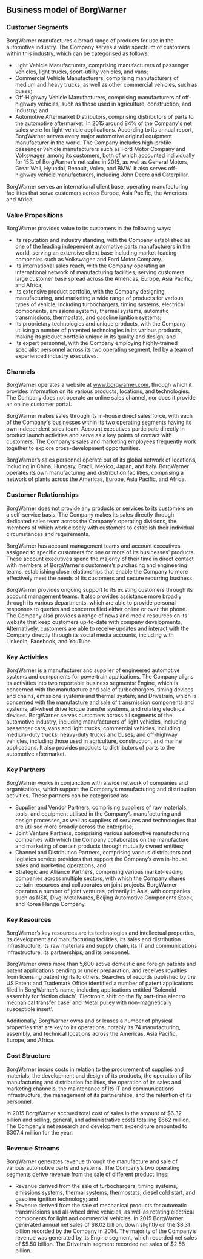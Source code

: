 Business model of BorgWarner
----------------------------

 ### Customer Segments

 BorgWarner manufactures a broad range of products for use in the automotive industry. The Company serves a wide spectrum of customers within this industry, which can be categorised as follows:

  * Light Vehicle Manufacturers, comprising manufacturers of passenger vehicles, light trucks, sport-utility vehicles, and vans;
 * Commercial Vehicle Manufacturers, comprising manufacturers of medium and heavy trucks, as well as other commercial vehicles, such as buses;
 * Off-Highway Vehicle Manufacturers, comprising manufacturers of off-highway vehicles, such as those used in agriculture, construction, and industry; and
 * Automotive Aftermarket Distributors, comprising distributors of parts to the automotive aftermarket.
  In 2015 around 84% of the Company's net sales were for light-vehicle applications. According to its annual report, BorgWarner serves every major automotive original equipment manufacturer in the world. The Company includes high-profile passenger vehicle manufacturers such as Ford Motor Company and Volkswagen among its customers, both of which accounted individually for 15% of BorgWarner’s net sales in 2015, as well as General Motors, Great Wall, Hyundai, Renault, Volvo, and BMW. It also serves off-highway vehicle manufacturers, including John Deere and Caterpillar.

 BorgWarner serves an international client base, operating manufacturing facilities that serve customers across Europe, Asia Pacific, the Americas and Africa.

 ### Value Propositions

 BorgWarner provides value to its customers in the following ways:

  * Its reputation and industry standing, with the Company established as one of the leading independent automotive parts manufacturers in the world, serving an extensive client base including market-leading companies such as Volkswagen and Ford Motor Company.
 * Its international sales reach, with the Company operating an international network of manufacturing facilities, serving customers large customer base spread across the Americas, Europe, Asia Pacific, and Africa;
 * Its extensive product portfolio, with the Company designing, manufacturing, and marketing a wide range of products for various types of vehicle, including turbochargers, timing systems, electrical components, emissions systems, thermal systems, automatic transmissions, thermostats, and gasoline ignition systems;
 * Its proprietary technologies and unique products, with the Company utilising a number of patented technologies in its various products, making its product portfolio unique in its quality and design; and
 * Its expert personnel, with the Company employing highly-trained specialist personnel across its two operating segment, led by a team of experienced industry executives.
  ### Channels

 BorgWarner operates a website at www.borgwarner.com, through which it provides information on its various products, locations, and technologies. The Company does not operate an online sales channel, nor does it provide an online customer portal.

 BorgWarner makes sales through its in-house direct sales force, with each of the Company's businesses within its two operating segments having its own independent sales team. Account executives participate directly in product launch activities and serve as a key points of contact with customers. The Company’s sales and marketing employees frequently work together to explore cross-development opportunities.

 BorgWarner’s sales personnel operate out of its global network of locations, including in China, Hungary, Brazil, Mexico, Japan, and Italy. BorgWarner operates its own manufacturing and distribution facilities, comprising a network of plants across the Americas, Europe, Asia Pacific, and Africa.

 ### Customer Relationships

 BorgWarner does not provide any products or services to its customers on a self-service basis. The Company makes its sales directly through dedicated sales team across the Company’s operating divisions, the members of which work closely with customers to establish their individual circumstances and requirements.

 BorgWarner has account management teams and account executives assigned to specific customers for one or more of its businesses' products. These account executives spend the majority of their time in direct contact with members of BorgWarner’s customers’s purchasing and engineering teams, establishing close relationships that enable the Company to more effectively meet the needs of its customers and secure recurring business.

 BorgWarner provides ongoing support to its existing customers through its account management teams. It also provides assistance more broadly through its various departments, which are able to provide personal responses to queries and concerns filed either online or over the phone. The Company also provides a range of news and media resources on its website that keep customers up-to-date with company developments, Alternatively, customers are able to receive updates and interact with the Company directly through its social media accounts, including with LinkedIn, Facebook, and YouTube.

 ### Key Activities

 BorgWarner is a manufacturer and supplier of engineered automotive systems and components for powertrain applications. The Company aligns its activities into two reportable business segments: Engine, which is concerned with the manufacture and sale of turbochargers, timing devices and chains, emissions systems and thermal system; and Drivetrain, which is concerned with the manufacture and sale of transmission components and systems, all-wheel drive torque transfer systems, and rotating electrical devices. BorgWarner serves customers across all segments of the automotive industry, including manufacturers of light vehicles, including passenger cars, vans and light trucks; commercial vehicles, including medium-duty trucks, heavy-duty trucks and buses; and off-highway vehicles, including those used in agriculture, construction, and marine applications. It also provides products to distributors of parts to the automotive aftermarket.

 ### Key Partners

 BorgWarner works in conjunction with a wide network of companies and organisations, which support the Company’s manufacturing and distribution activities. These partners can be categorised as:

  * Supplier and Vendor Partners, comprising suppliers of raw materials, tools, and equipment utilised in the Company’s manufacturing and design processes, as well as suppliers of services and technologies that are utilised more broadly across the enterprise;
 * Joint Venture Partners, comprising various automotive manufacturing companies with which the Company collaborates on the manufacture and marketing of certain products through mutually owned entities;
 * Channel and Distribution Partners, comprising various distributors and logistics service providers that support the Company’s own in-house sales and marketing operations; and
 * Strategic and Alliance Partners, comprising various market-leading companies across multiple sectors, with which the Company shares certain resources and collaborates on joint projects.
  BorgWarner operates a number of joint ventures, primarily in Asia, with companies such as NSK, Divgi Metalwares, Beijing Automotive Components Stock, and Korea Flange Company.

 ### Key Resources

 BorgWarner’s key resources are its technologies and intellectual properties, its development and manufacturing facilities, its sales and distribution infrastructure, its raw materials and supply chain, its IT and communications infrastructure, its partnerships, and its personnel.

 BorgWarner owns more than 5,600 active domestic and foreign patents and patent applications pending or under preparation, and receives royalties from licensing patent rights to others. Searches of records published by the US Patent and Trademark Office identified a number of patent applications filed in BorgWarner’s name, including applications entitled ‘Solenoid assembly for friction clutch’, ‘Electronic shift on the fly part-time electro mechanical transfer case’ and ‘Metal pulley with non-magnetically susceptible insert’.

 Additionally, BorgWarner owns and or leases a number of physical properties that are key to its operations, notably its 74 manufacturing, assembly, and technical locations across the Americas, Asia Pacific, Europe, and Africa.

 ### Cost Structure

 BorgWarner incurs costs in relation to the procurement of supplies and materials, the development and design of its products, the operation of its manufacturing and distribution facilities, the operation of its sales and marketing channels, the maintenance of its IT and communications infrastructure, the management of its partnerships, and the retention of its personnel.

 In 2015 BorgWarner accrued total cost of sales in the amount of $6.32 billion and selling, general, and administrative costs totalling $662 million. The Company’s net research and development expenditure amounted to $307.4 million for the year.

 ### Revenue Streams

 BorgWarner generates revenue through the manufacture and sale of various automotive parts and systems. The Company’s two operating segments derive revenue from the sale of different product lines:

  * Revenue derived from the sale of turbochargers, timing systems, emissions systems, thermal systems, thermostats, diesel cold start, and gasoline ignition technology; and
 * Revenue derived from the sale of mechanical products for automatic transmissions and all-wheel drive vehicles, as well as rotating electrical components for light and commercial vehicles.
  In 2015 BorgWarner generated annual net sales of $8.02 billion, down slightly on the $8.31 billion recorded by the Company in 2014. The majority of the Company’s revenue was generated by its Engine segment, which recorded net sales of $5.50 billion. The Drivetrain segment recorded net sales of $2.56 billion.